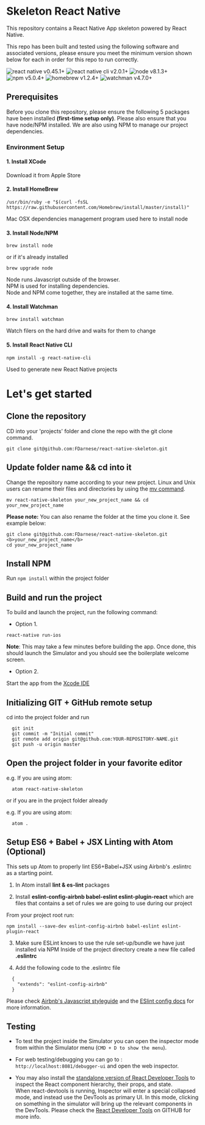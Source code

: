 # Skeleton React Native

This repository contains a React Native App skeleton powered by React Native.

This repo has been built and tested using the following software and associated
versions, please ensure you meet the minimum version shown below for each in
order for this repo to run correctly.

![react native v0.45.1+](https://img.shields.io/badge/react_native-v0.45.1%2B-brightgreen.svg) ![react native cli v2.0.1+](https://img.shields.io/badge/react_native_cli-v2.0.1%2B-brightgreen.svg) ![node v8.1.3+](https://img.shields.io/badge/node-v8.1.3%2B-brightgreen.svg) ![npm v5.0.4+](https://img.shields.io/badge/npm-v5.0.4%2B-brightgreen.svg) ![homebrew v1.2.4+](https://img.shields.io/badge/homebrew-v1.2.4%2B-brightgreen.svg) ![watchman v4.7.0+](https://img.shields.io/badge/watchman-v4.7.0%2B-brightgreen.svg)


## Prerequisites

Before you clone this repository, please ensure the following 5 packages have been installed
<b>(first-time setup only)</b>. Please also ensure that you have node/NPM installed.
We are also using NPM to manage our project dependencies.

### Environment Setup

#### 1. Install XCode

Download it from Apple Store

#### 2. Install HomeBrew

```TXT
/usr/bin/ruby -e "$(curl -fsSL https://raw.githubusercontent.com/Homebrew/install/master/install)"
```
Mac OSX dependencies management program used here to install node

#### 3. Install Node/NPM

```TXT
brew install node
```  
or if it's already installed

```TXT
brew upgrade node
```

Node runs Javascript outside of the browser.<br>
NPM is used for installing dependencies.<br>
Node and NPM come together, they are installed at the same time.

#### 4. Install Watchman

```TXT
brew install watchman
```

Watch filers on the hard drive and waits for them to change

#### 5. Install React Native CLI<br>

```TXT
npm install -g react-native-cli
```

Used to generate new React Native projects

# Let's get started

## Clone the repository

CD into your 'projects' folder and clone the repo with the git clone command.

```TXT
git clone git@github.com:FDarnese/react-native-skeleton.git
```

## Update folder name && cd into it

Change the repository name according to your new project. Linux and Unix users
can rename their files and directories by using the <a href="https://www.computerhope.com/unix/umv.htm">mv command</a>.<br>

```TXT
mv react-native-skeleton your_new_project_name && cd your_new_project_name
```

<b>Please note:</b> You can also rename the folder at the time you clone it. See example below:

```TXT
git clone git@github.com:FDarnese/react-native-skeleton.git <b>your_new_project_name</b>
cd your_new_project_name
```

## Install NPM

Run `npm install` within the project folder

## Build and run the project

To build and launch the project, run the following command:

- Option 1.<br>

```TXT
react-native run-ios
```

<b>Note</b>: This may take a few minutes before building the app. Once done, this should launch the Simulator and you should see the boilerplate welcome screen.<br>

- Option 2.<br>

Start the app from the <a href="https://developer.apple.com/xcode/">Xcode IDE</a>

## Initializing GIT + GitHub remote setup

cd into the project folder and run

```TXT
  git init
  git commit -m "Initial commit"
  git remote add origin git@github.com:YOUR-REPOSITORY-NAME.git
  git push -u origin master
```

## Open the project folder in your favorite editor

e.g. If you are using atom:

```TXT
  atom react-native-skeleton
```
or if you are in the project folder already

e.g. If you are using atom:

```TXT
  atom .
```

## Setup ES6 + Babel + JSX Linting with Atom (Optional)

This sets up Atom to properly lint ES6+Babel+JSX using Airbnb's .eslintrc as a starting point.

1. In Atom install <b>lint & es-lint</b> packages

2. Install <b>eslint-config-airbnb babel-eslint eslint-plugin-react</b> which are files that contains a set of rules we are going to use during our project

From your project root run:

```TXT
npm install --save-dev eslint-config-airbnb babel-eslint eslint-plugin-react
```


3. Make sure ESLint knows to use the rule set-up/bundle we have just installed via NPM
Inside of the project directory create a new file called <b>.eslintrc</b>

4. Add the following code to the .eslintrc file
```TXT
  {
    "extends": "eslint-config-airbnb"
  }
```

Please check <a href="https://github.com/airbnb/javascript" target="blank">Airbnb's Javascript styleguide</a> and the <a href="http://eslint.org/docs/user-guide/configuring#extending-configuration-files" target="blank">ESlint config docs</a> for more information.

## Testing

- To test the project inside the Simulator you can open the inspector mode from within the Simulator menu (`CMD + D to show the menu`).

- For web testing/debugging you can go to : `http://localhost:8081/debugger-ui` and open the web inspector.

- You may also install the <a href="https://github.com/facebook/react-devtools/tree/master/packages/react-devtools">standalone version of React Developer Tools</a> to inspect the React component hierarchy, their props, and state.<br>
When react-devtools is running, Inspector will enter a special collapsed mode, and instead use the DevTools as primary UI. In this mode, clicking on something in the simulator will bring up the relevant components in the DevTools. Please check the <a href="https://github.com/facebook/react-devtools/tree/master/packages/react-devtools">React Developer Tools</a> on GITHUB for more info.
